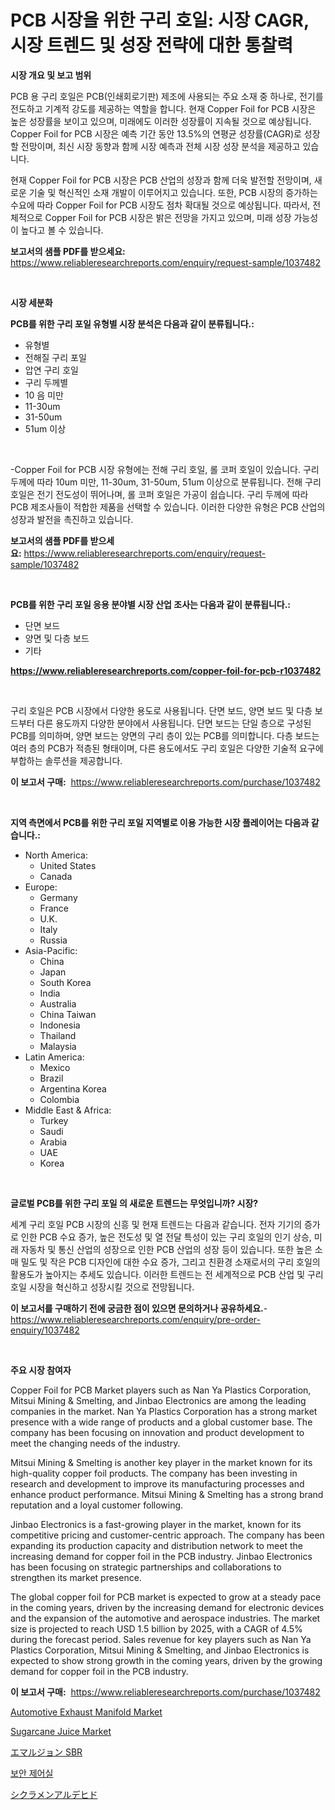 <p><h1>PCB 시장을 위한 구리 호일: 시장 CAGR, 시장 트렌드 및 성장 전략에 대한 통찰력</h1></p><p><strong>시장 개요 및 보고 범위</strong></p>
<p><p>PCB 용 구리 호일은 PCB(인쇄회로기판) 제조에 사용되는 주요 소재 중 하나로, 전기를 전도하고 기계적 강도를 제공하는 역할을 합니다. 현재 Copper Foil for PCB 시장은 높은 성장률을 보이고 있으며, 미래에도 이러한 성장률이 지속될 것으로 예상됩니다. Copper Foil for PCB 시장은 예측 기간 동안 13.5%의 연평균 성장률(CAGR)로 성장할 전망이며, 최신 시장 동향과 함께 시장 예측과 전체 시장 성장 분석을 제공하고 있습니다.</p><p>현재 Copper Foil for PCB 시장은 PCB 산업의 성장과 함께 더욱 발전할 전망이며, 새로운 기술 및 혁신적인 소재 개발이 이루어지고 있습니다. 또한, PCB 시장의 증가하는 수요에 따라 Copper Foil for PCB 시장도 점차 확대될 것으로 예상됩니다. 따라서, 전체적으로 Copper Foil for PCB 시장은 밝은 전망을 가지고 있으며, 미래 성장 가능성이 높다고 볼 수 있습니다.</p></p>
<p><strong>보고서의 샘플 PDF를 받으세요:</strong> <a href="https://www.reliableresearchreports.com/enquiry/request-sample/1037482">https://www.reliableresearchreports.com/enquiry/request-sample/1037482</a></p>
<p>&nbsp;</p>
<p><strong>시장 세분화</strong></p>
<p><strong>PCB를 위한 구리 포일 유형별 시장 분석은 다음과 같이 분류됩니다.:</strong></p>
<p><ul><li>유형별</li><li>전해질 구리 포일</li><li>압연 구리 호일</li><li>구리 두께별</li><li>10 음 미만</li><li>11-30um</li><li>31-50um</li><li>51um 이상</li></ul></p>
<p>&nbsp;</p>
<p><p>-Copper Foil for PCB 시장 유형에는 전해 구리 호일, 롤 코퍼 호일이 있습니다. 구리 두께에 따라 10um 미만, 11-30um, 31-50um, 51um 이상으로 분류됩니다. 전해 구리 호일은 전기 전도성이 뛰어나며, 롤 코퍼 호일은 가공이 쉽습니다. 구리 두께에 따라 PCB 제조사들이 적합한 제품을 선택할 수 있습니다. 이러한 다양한 유형은 PCB 산업의 성장과 발전을 촉진하고 있습니다.</p></p>
<p><strong>보고서의 샘플 PDF를 받으세요:</strong>&nbsp;<a href="https://www.reliableresearchreports.com/enquiry/request-sample/1037482">https://www.reliableresearchreports.com/enquiry/request-sample/1037482</a></p>
<p>&nbsp;</p>
<p><strong> PCB를 위한 구리 포일 응용 분야별 시장 산업 조사는 다음과 같이 분류됩니다.:</strong></p>
<p><ul><li>단면 보드</li><li>양면 및 다층 보드</li><li>기타</li></ul></p>
<p><strong><a href="https://www.reliableresearchreports.com/copper-foil-for-pcb-r1037482">https://www.reliableresearchreports.com/copper-foil-for-pcb-r1037482</a></strong></p>
<p>&nbsp;</p>
<p><p>구리 호일은 PCB 시장에서 다양한 용도로 사용됩니다. 단면 보드, 양면 보드 및 다층 보드부터 다른 용도까지 다양한 분야에서 사용됩니다. 단면 보드는 단일 층으로 구성된 PCB를 의미하며, 양면 보드는 양면의 구리 층이 있는 PCB를 의미합니다. 다층 보드는 여러 층의 PCB가 적층된 형태이며, 다른 용도에서도 구리 호일은 다양한 기술적 요구에 부합하는 솔루션을 제공합니다.</p></p>
<p><strong>이 보고서 구매:</strong>&nbsp; <a href="https://www.reliableresearchreports.com/purchase/1037482">https://www.reliableresearchreports.com/purchase/1037482</a></p>
<p>&nbsp;</p>
<p><strong>지역 측면에서 PCB를 위한 구리 포일 지역별로 이용 가능한 시장 플레이어는 다음과 같습니다.:</strong></p>
<p><ul>
    <li>
        North America:
        <ul>
            <li>United States</li>
            <li>Canada</li>
        </ul>
    </li>
    <li>
        Europe:
        <ul>
            <li>Germany</li>
            <li>France</li>
            <li>U.K.</li>
            <li>Italy</li>
            <li>Russia</li>
        </ul>
    </li>
    <li>
        Asia-Pacific:
        <ul>
            <li>China</li>
            <li>Japan</li>
            <li>South Korea</li>
            <li>India</li>
            <li>Australia</li>
            <li>China Taiwan</li>
            <li>Indonesia</li>
            <li>Thailand</li>
            <li>Malaysia</li>
        </ul>
    </li>
    <li>
        Latin America:
        <ul>
            <li>Mexico</li>
            <li>Brazil</li>
            <li>Argentina Korea</li>
            <li>Colombia</li>
        </ul>
    </li>
    <li>
        Middle East & Africa:
        <ul>
            <li>Turkey</li>
            <li>Saudi</li>
            <li>Arabia</li>
            <li>UAE</li>
            <li>Korea</li>
        </ul>
    </li>
    </ul></p>
<p>&nbsp;</p>
<p><strong>글로벌 PCB를 위한 구리 포일 의 새로운 트렌드는 무엇입니까? 시장?</strong></p>
<p><p>세계 구리 호일 PCB 시장의 신흥 및 현재 트렌드는 다음과 같습니다. 전자 기기의 증가로 인한 PCB 수요 증가, 높은 전도성 및 열 전달 특성이 있는 구리 호일의 인기 상승, 미래 자동차 및 통신 산업의 성장으로 인한 PCB 산업의 성장 등이 있습니다. 또한 높은 소매 밀도 및 작은 PCB 디자인에 대한 수요 증가, 그리고 친환경 소재로서의 구리 호일의 활용도가 높아지는 추세도 있습니다. 이러한 트렌드는 전 세계적으로 PCB 산업 및 구리 호일 시장을 혁신하고 성장시킬 것으로 전망됩니다.</p></p>
<p><strong>이 보고서를 구매하기 전에 궁금한 점이 있으면 문의하거나 공유하세요.</strong>- <a href="https://www.reliableresearchreports.com/enquiry/pre-order-enquiry/1037482">https://www.reliableresearchreports.com/enquiry/pre-order-enquiry/1037482</a></p>
<p>&nbsp;</p>
<p><strong>주요 시장 참여자</strong></p>
<p><p>Copper Foil for PCB Market players such as Nan Ya Plastics Corporation, Mitsui Mining & Smelting, and Jinbao Electronics are among the leading companies in the market. Nan Ya Plastics Corporation has a strong market presence with a wide range of products and a global customer base. The company has been focusing on innovation and product development to meet the changing needs of the industry.</p><p>Mitsui Mining & Smelting is another key player in the market known for its high-quality copper foil products. The company has been investing in research and development to improve its manufacturing processes and enhance product performance. Mitsui Mining & Smelting has a strong brand reputation and a loyal customer following.</p><p>Jinbao Electronics is a fast-growing player in the market, known for its competitive pricing and customer-centric approach. The company has been expanding its production capacity and distribution network to meet the increasing demand for copper foil in the PCB industry. Jinbao Electronics has been focusing on strategic partnerships and collaborations to strengthen its market presence.</p><p>The global copper foil for PCB market is expected to grow at a steady pace in the coming years, driven by the increasing demand for electronic devices and the expansion of the automotive and aerospace industries. The market size is projected to reach USD 1.5 billion by 2025, with a CAGR of 4.5% during the forecast period. Sales revenue for key players such as Nan Ya Plastics Corporation, Mitsui Mining & Smelting, and Jinbao Electronics is expected to show strong growth in the coming years, driven by the growing demand for copper foil in the PCB industry.</p></p>
<p><strong>이 보고서 구매:</strong>&nbsp;&nbsp;<a href="https://www.reliableresearchreports.com/purchase/1037482">https://www.reliableresearchreports.com/purchase/1037482</a></p>
<p><p><a href="https://www.linkedin.com/pulse/automotive-exhaust-manifold-market-research-report-provides-critical-rbcof?trackingId=NWay%2FoGxpYnXGoykiBJ6Lw%3D%3D">Automotive Exhaust Manifold Market</a></p><p><a href="https://github.com/abdelrhmankishk22/Market-Research-Report-List-3/blob/main/sugarcane-juice-market.md">Sugarcane Juice Market</a></p><p><a href="https://github.com/EstelWisozk1/Market-Research-Report-List-1/blob/main/614437218769.md">エマルジョン SBR</a></p><p><a href="https://github.com/vsckjg50460/Market-Research-Report-List-1/blob/main/827621317508.md">보안 제어실</a></p><p><a href="https://medium.com/@manuelmann1976/%E3%82%B7%E3%82%AF%E3%83%A9%E3%83%A1%E3%83%B3%E3%82%A2%E3%83%AB%E3%83%87%E3%83%92%E3%83%89%E5%B8%82%E5%A0%B4%E5%88%86%E6%9E%90-%E3%81%9D%E3%81%AEcagr-%E5%B8%82%E5%A0%B4%E3%82%BB%E3%82%B0%E3%83%A1%E3%83%B3%E3%83%86%E3%83%BC%E3%82%B7%E3%83%A7%E3%83%B3-%E3%82%B0%E3%83%AD%E3%83%BC%E3%83%90%E3%83%AB%E7%94%A3%E6%A5%AD%E6%A6%82%E8%A6%81-cf6da3aef4de">シクラメンアルデヒド</a></p></p>
